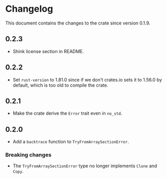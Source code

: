 # Changelog

This document contains the changes to the crate since version 0.1.9.

## 0.2.3

- Shink license section in README.

## 0.2.2

- Set `rust-version` to 1.81.0 since if we don't crates.io sets it to 1.56.0 by default,
 which is too old to compile the crate.

## 0.2.1

- Make the crate derive the `Error` trait even in `no_std`.

## 0.2.0

- Add a `backtrace` function to `TryFromArraySectionError`.

### Breaking changes

- The `TryFromArraySectionError` type no longer implements `Clone` and `Copy`.
